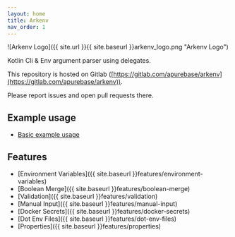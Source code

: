```yaml
---
layout: home
title: Arkenv
nav_order: 1
---
```


![Arkenv Logo]({{ site.url }}{{ site.baseurl }}arkenv_logo.png "Arkenv Logo")


Kotlin Cli & Env argument parser using delegates.

This repository is hosted on Gitlab ([https://gitlab.com/apurebase/arkenv](https://gitlab.com/apurebase/arkenv)).

Please report issues and open pull requests there.


## Example usage
* [Basic example usage]({{site.baseurl}}guides/example)

## Features
* [Environment Variables]({{ site.baseurl }}features/environment-variables)
* [Boolean Merge]({{ site.baseurl }}features/boolean-merge)
* [Validation]({{ site.baseurl }}features/validation)
* [Manual Input]({{ site.baseurl }}features/manual-input)
* [Docker Secrets]({{ site.baseurl }}features/docker-secrets)
* [Dot Env Files]({{ site.baseurl }}features/dot-env-files)
* [Properties]({{ site.baseurl }}features/properties)